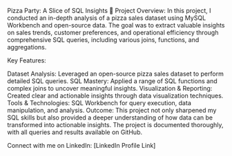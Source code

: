 Pizza Party: A Slice of SQL Insights 🍕
Project Overview: In this project, I conducted an in-depth analysis of a pizza sales dataset using MySQL Workbench and open-source data. The goal was to extract valuable insights on sales trends, customer preferences, and operational efficiency through comprehensive SQL queries, including various joins, functions, and aggregations.

Key Features:

Dataset Analysis: Leveraged an open-source pizza sales dataset to perform detailed SQL queries.
SQL Mastery: Applied a range of SQL functions and complex joins to uncover meaningful insights.
Visualization & Reporting: Created clear and actionable insights through data visualization techniques.
Tools & Technologies: SQL Workbench for query execution, data manipulation, and analysis.
Outcome: This project not only sharpened my SQL skills but also provided a deeper understanding of how data can be transformed into actionable insights. The project is documented thoroughly, with all queries and results available on GitHub.

Connect with me on LinkedIn: [LinkedIn Profile Link]

